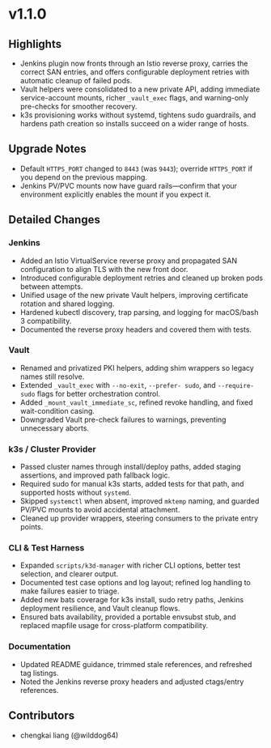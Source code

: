   # v1.1.0

  ## Highlights
  - Jenkins plugin now fronts through an Istio reverse
  proxy, carries the correct SAN entries, and offers
  configurable deployment retries with automatic cleanup of
  failed pods.
  - Vault helpers were consolidated to a new private
  API, adding immediate service-account mounts, richer
  `_vault_exec` flags, and warning-only pre-checks for
  smoother recovery.
  - k3s provisioning works without systemd, tightens sudo
  guardrails, and hardens path creation so installs succeed
  on a wider range of hosts.

  ## Upgrade Notes
  - Default `HTTPS_PORT` changed to `8443` (was `9443`);
  override `HTTPS_PORT` if you depend on the previous
  mapping.
  - Jenkins PV/PVC mounts now have guard rails—confirm
  that your environment explicitly enables the mount if you
  expect it.

  ## Detailed Changes

  ### Jenkins
  - Added an Istio VirtualService reverse proxy and
  propagated SAN configuration to align TLS with the new
  front door.
  - Introduced configurable deployment retries and cleaned
  up broken pods between attempts.
  - Unified usage of the new private Vault helpers,
  improving certificate rotation and shared logging.
  - Hardened kubectl discovery, trap parsing, and logging
  for macOS/bash 3 compatibility.
  - Documented the reverse proxy headers and covered them
  with tests.

  ### Vault
  - Renamed and privatized PKI helpers, adding shim
  wrappers so legacy names still resolve.
  - Extended `_vault_exec` with `--no-exit`, `--prefer-
  sudo`, and `--require-sudo` flags for better
  orchestration control.
  - Added `_mount_vault_immediate_sc`, refined revoke
  handling, and fixed wait-condition casing.
  - Downgraded Vault pre-check failures to warnings,
  preventing unnecessary aborts.

  ### k3s / Cluster Provider
  - Passed cluster names through install/deploy paths,
  added staging assertions, and improved path fallback
  logic.
  - Required sudo for manual k3s starts, added tests for
  that path, and supported hosts without `systemd`.
  - Skipped `systemctl` when absent, improved `mktemp`
  naming, and guarded PV/PVC mounts to avoid accidental
  attachment.
  - Cleaned up provider wrappers, steering consumers to the
  private entry points.

  ### CLI & Test Harness
  - Expanded `scripts/k3d-manager` with richer CLI options,
  better test selection, and clearer output.
  - Documented test case options and log layout; refined
  log handling to make failures easier to triage.
  - Added new bats coverage for k3s install, sudo retry
  paths, Jenkins deployment resilience, and Vault cleanup
  flows.
  - Ensured bats availability, provided a portable envsubst
  stub, and replaced mapfile usage for cross-platform
  compatibility.

  ### Documentation
  - Updated README guidance, trimmed stale references, and
  refreshed tag listings.
  - Noted the Jenkins reverse proxy headers and adjusted
  ctags/entry references.

  ## Contributors
  - chengkai liang (@wilddog64)